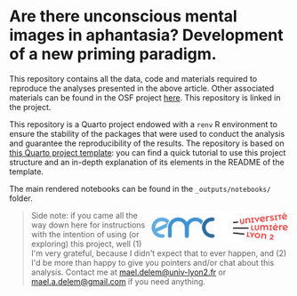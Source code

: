 # Are there unconscious mental images in aphantasia? Development of a new priming paradigm.

This repository contains all the data, code and materials required to reproduce the analyses presented in the above article. Other associated materials can be found in the OSF project [here](https://osf.io/635dv/). This repository is linked in the project.

This repository is a Quarto project endowed with a `renv` R environment to ensure the stability of the packages that were used to conduct the analysis and guarantee the reproducibility of the results. The repository is based on [this Quarto project template](https://github.com/m-delem/my-quarto-template): you can find a quick tutorial to use this project structure and an in-depth explanation of its elements in the README of the template.

The main rendered notebooks can be found in the `_outputs/notebooks/` folder.

<img src='figures/logo-emc-lyon2.png' align="right" width="250" />

> Side note: if you came all the way down here for instructions with the intention of using (or exploring) this project, well (1) I'm very grateful, because I didn't expect that to ever happen, and (2) I'd be more than happy to give you pointers and/or chat about this analysis. Contact me at <mael.delem@univ-lyon2.fr> or <mael.a.delem@gmail.com> if you need anything.
